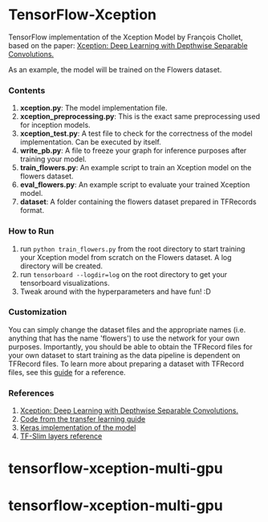 # TensorFlow-Xception
TensorFlow implementation of the Xception Model by François Chollet, based on the paper:
[Xception: Deep Learning with Depthwise Separable Convolutions.](https://arxiv.org/abs/1610.02357)

As an example, the model will be trained on the Flowers dataset.

### Contents

1. **xception.py**: The model implementation file.
2. **xception_preprocessing.py**: This is the exact same preprocessing used for inception models.
3. **xception_test.py**: A test file to check for the correctness of the model implementation. Can be executed by itself.
4. **write_pb.py**: A file to freeze your graph for inference purposes after training your model.
5. **train_flowers.py**: An example script to train an Xception model on the flowers dataset.
6. **eval_flowers.py**: An example script to evaluate your trained Xception model.
7. **dataset**: A folder containing the flowers dataset prepared in TFRecords format.

### How to Run

1. run `python train_flowers.py` from the root directory to start training your Xception model from scratch on the Flowers dataset. A log directory will be created.
2. run `tensorboard --logdir=log` on the root directory to get your tensorboard visualizations.
3. Tweak around with the hyperparameters and have fun! :D

### Customization

You can simply change the dataset files and the appropriate names (i.e. anything that has the name 'flowers') to use the network for your own purposes. Importantly, you should be able to obtain the TFRecord files for your own dataset to start training as the data pipeline is dependent on TFRecord files. To learn more about preparing a dataset with TFRecord files, see this [guide](https://github.com/kwotsin/create_tfrecords) for a reference.


### References

1. [Xception: Deep Learning with Depthwise Separable Convolutions.](https://arxiv.org/abs/1610.02357)
2. [Code from the transfer learning guide](https://github.com/kwotsin/transfer_learning_tutorial)
3. [Keras implementation of the model](https://github.com/fchollet/deep-learning-models/blob/master/xception.py)
4. [TF-Slim layers reference](https://github.com/tensorflow/tensorflow/blob/master/tensorflow/contrib/layers/python/layers/layers.py)
# tensorflow-xception-multi-gpu
# tensorflow-xception-multi-gpu
